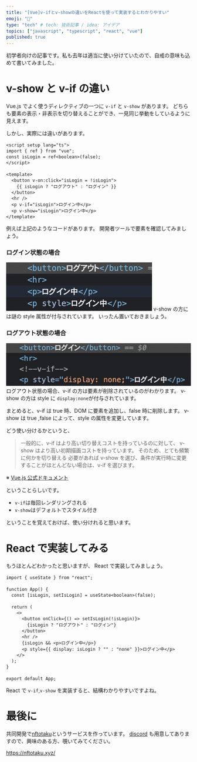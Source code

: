 ```yaml
---
title: "[Vue]v-ifとv-showの違いをReactを使って実装するとわかりやすい"
emoji: "🦍"
type: "tech" # tech: 技術記事 / idea: アイデア
topics: ["javascript", "typescript", "react", "vue"]
published: true
---
```


初学者向けの記事です。私も去年は適当に使い分けていたので、自戒の意味も込めて書いてみました。

# v-show と v-if の違い

Vue.js でよく使うディレクティブの一つに `v-if` と `v-show` があります。
どちらも要素の表示・非表示を切り替えることができ、一見同じ挙動をしているように見えます。

しかし、実際には違いがあります。

```vue
<script setup lang="ts">
import { ref } from "vue";
const isLogin = ref<boolean>(false);
</script>

<template>
  <button v-on:click="isLogin = !isLogin">
    {{ isLogin ? "ログアウト" : "ログイン" }}
  </button>
  <hr />
  <p v-if="isLogin">ログイン中</p>
  <p v-show="isLogin">ログイン中</p>
</template>
```

例えば上記のようなコードがあります。
開発者ツールで要素を確認してみましょう。

### ログイン状態の場合

![ログイン状態の場合](/images/v-if-v-show/login.png)
v-show の方には謎の style 属性が付与されています。
いったん置いておきましょう。

### ログアウト状態の場合

![ログアウト状態の場合](/images/v-if-v-show/logout.png)
ログアウト状態の場合、v-if の方は要素が削除されているのがわかります。
v-show の方は style に `display:none`が付与されています。

まとめると、v-if は true 時、DOM に要素を追加し、false 時に削除します。
v-show は true ,false によって、style の属性を変更しています。

どう使い分けるかというと、

> 一般的に、v-if はより高い切り替えコストを持っているのに対して、 v-show はより高い初期描画コストを持っています。 そのため、とても頻繁に何かを切り替える 必要があれば v-show を選び、条件が実行時に変更することがほとんどない場合は、v-if を選びます。

※ [Vue.js 公式ドキュメント](https://jp.vuejs.org/v2/guide/conditional.html)

ということらしいです。

- `v-if`は毎回レンダリングされる
- `v-show`はデフォルトでスタイル付き

ということを覚えておけば、使い分けれると思います。

# React で実装してみる

もうほとんどわかったと思いますが、 React で実装してみましょう。

```tsx
import { useState } from "react";

function App() {
  const [isLogin, setIsLogin] = useState<boolean>(false);

  return (
    <>
      <button onClick={() => setIsLogin(!isLogin)}>
        {isLogin ? "ログアウト" : "ログイン"}
      </button>
      <hr />
      {isLogin && <p>ログイン中</p>}
      <p style={{ display: isLogin ? "" : "none" }}>ログイン中</p>
    </>
  );
}

export default App;
```

React で `v-if`,`v-show` を実装すると、結構わかりやすいですよね。

# 最後に

共同開発で[nftotaku](https://nftotaku.xyz/)というサービスを作っています。
[discord](https://discord.gg/EAWuqPsh) も用意してありますので、興味のある方、覗いてみてください。

https://nftotaku.xyz/
